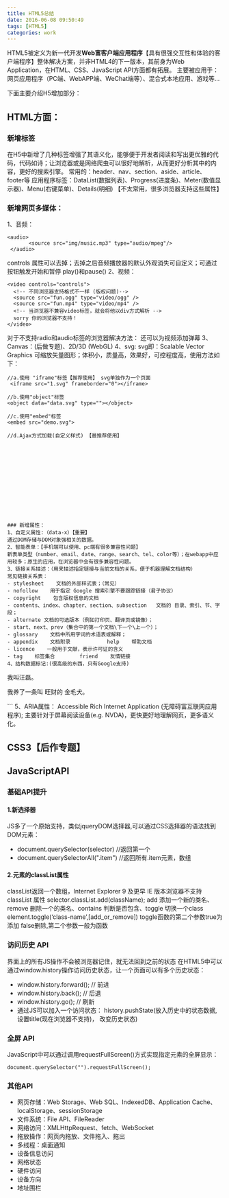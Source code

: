 ```yaml
---
title: HTML5总结
date: 2016-06-08 09:50:49
tags: [HTML5]
categories: work
---
```


HTML5被定义为新一代开发**Web富客户端应用程序**【具有很强交互性和体验的客户端程序】整体解决方案，并非HTML4的下一版本，其前身为Web Application，在HTML、CSS、JavaScript API方面都有拓展。
主要被应用于：网页应用程序（PC端、WebAPP端、WeChat端等）、混合式本地应用、游戏等...

<!-- more -->

下面主要介绍H5增加部分：

## HTML方面：
### 新增标签
在H5中新增了几种标签增强了其语义化，能够便于开发者阅读和写出更优雅的代码，代码如诗；让浏览器或是网络爬虫可以很好地解析，从而更好分析其中的内容，更好的搜索引擎。
常用的：header、nav、section、aside、article、footer等
应用程序标签：DataList(数据列表)、Progress(进度条)、Meter(数值显示器)、Menu(右键菜单)、Details(明细)  【不太常用，很多浏览器支持这些属性】

### 新增网页多媒体：
1、音频：
```
<audio>
       <source src="img/music.mp3" type="audio/mpeg"/>
 </audio>
```
controls 属性可以去掉；去掉之后音频播放器的默认外观消失可自定义；可通过按钮触发开始和暂停 play()和pause()
2、视频：
```
<video controls="controls">
  <!-- 不同浏览器支持格式不一样 (版权问题)-->
  <source src="fun.ogg" type="video/ogg" />
  <source src="fun.mp4" type="video/mp4" />
  <!-- 当浏览器不兼容video标签，就会将他以div方式解析 -->
  sorry 你的浏览器不支持！
</video>
```
对于不支持radio和audio标签的浏览器解决方法：
**<script src="//api.html5media.info/1.2.1/html5media.min.js"></script>**
还可以为视频添加弹幕
3、Canvas：(后做专题)、2D/3D (WebGL)
4、svg:
svg即：Scalable Vector Graphics 可缩放矢量图形；体积小，质量高，效果好，可控程度高，使用方法如下：
```
//a.使用 "iframe"标签【推荐使用】 svg单独作为一个页面
 <iframe src="1.svg" frameborder="0"></iframe>

//b.使用"object"标签
<object data="data.svg" type=""></object>

//c.使用"embed"标签
<embed src="demo.svg">

//d.Ajax方式加载(自定义样式) 【最推荐使用】
```
<svg data-src="demo.svg"></svg>
<script>
  window.addEventListener('load',function(){
              var svgs=document.getElementByTagName('svg');
              for(var i=0;i<svgs.length;i++){
                          //向服务器发送请求   得到svg
                 }
     })
 </script>
```

### 新增属性：
1、自定义属性:（data-x）【重要】
通过DOM存储与DOM对象强相关的数据。
2、智能表单：【手机端可以使用、pc端有很多兼容性问题】
新表单类型（number、email、date、range、search、tel、color等）；在webapp中应用较多；原生的应用，在浏览器中会有很多兼容性问题。
3、链接关系描述：（用来描述指定链接与当前文档的关系，便于机器理解文档结构）
常见链接关系表：
- stylesheet    文档的外部样式表；（常见）
- nofollow    用于指定 Google 搜索引擎不要跟踪链接（君子协议）
- copyright    包含版权信息的文档
- contents、index、chapter、section、subsection   文档的 目录、索引、节、字段；
- alternate 文档的可选版本（例如打印页、翻译页或镜像）；
- start、next、prev（集合中的第一个文档\下一个\上一个）；
- glossary    文档中所用字词的术语表或解释；
- appendix    文档附录            help    帮助文档
- licence    一般用于文献，表示许可证的含义
- tag    标签集合        friend    友情链接
4、结构数据标记:(很高级的东西，只有Google支持)
```
<div itemscope itemtype="http://example.com/hello">
  <p>我叫<span itemprop="主人">汪磊</span>。</p>
  <p>
    我养了一条叫
    <span itemprop="狗名">旺财</span>的
    <span itemprop="品种">金毛</span>犬。
  </p>
</div>
```
5、ARIA属性：
Accessible Rich Internet Application (无障碍富互联网应用程序);
主要针对于屏幕阅读设备(e.g. NVDA)，更快更好地理解网页，更多语义化。


## CSS3【后作专题】


## JavaScriptAPI
### 基础API提升
#### 1.新选择器
JS多了一个原始支持，类似jqueryDOM选择器,可以通过CSS选择器的语法找到DOM元素：
- document.querySelector(selector)      //返回第一个
- document.querySelectorAll(".item")    //返回所有.item元素，数组

#### 2.元素的classList属性
classList返回一个数组，Internet Explorer 9 及更早 IE 版本浏览器不支持 classList 属性
selector.classList.add(className);
add 添加一个新的类名、remove 删除一个的类名、contains 判断是否包含、toggle 切换一个class element.toggle(‘class-name’,[add_or_remove])
toggle函数的第二个参数true为添加 false删除,第二个参数一般为函数

### 访问历史 API
界面上的所有JS操作不会被浏览器记住，就无法回到之前的状态
在HTML5中可以通过window.history操作访问历史状态，让一个页面可以有多个历史状态：
- window.history.forward(); // 前进
- window.history.back(); // 后退
- window.history.go(); // 刷新
- 通过JS可以加入一个访问状态：
 history.pushState(放入历史中的状态数据, 设置title(现在浏览器不支持)， 改变历史状态)

### 全屏 API
JavaScript中可以通过调用requestFullScreen()方式实现指定元素的全屏显示：
```
document.querySelector("").requestFullScreen();
```

### 其他API
- 网页存储：Web Storage、Web SQL、IndexedDB、Application Cache、localStorage、sessionStorage
- 文件系统：File API、FileReader
- 网络访问：XMLHttpRequest、fetch、WebSocket
- 拖放操作：网页内拖放、文件拖入、拖出
- 多线程：桌面通知
- 设备信息访问
- 网络状态
- 硬件访问
- 设备方向
- 地址围栏


